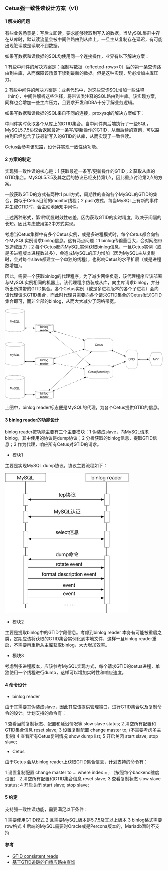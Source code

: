 ### Cetus强一致性读设计方案（v1）

#### 1 解决的问题

有些业务场景是：写后立即读，要求能够读取到写入的数据。当MySQL集群中存在从库时，默认读流量会被中间件路由到从库上，一旦主从复制存在延迟，有可能出现脏读或是读取不到数据。

如果写数据和读数据的SQL均使用同一个连接操作，业界有以下解决方案：

1 有些中间件的解决方案是：强制写数据（effected-rows>0）后的第一条查询路由到主库，从而保障该场景下读到最新的数据。但是这种实现，势必增加主库压力。

2 有些中间件的解决方案是：业务代码中，对这些查询SQL增加一些注释（hint），中间件解析这些注释，将带该类注释的SQL路由到主库。该实现方案，同样也会增加一些主库压力，且要求开发和DBA十分了解业务逻辑。

如果写数据和读数据的SQL来自不同的连接，proxysql的解决方案如下：

中间件实时获取各个从库上的GTID集合。当中间件向后端执行了一些SQL，MySQL5.7.5协议会返回最近一条写/更新操作的GTID，从而后续的查询，可以路由到已经包含了该最新写入的GTID的从库，从而实现了一致性读。

Cetus会参考该思路，设计并实现一致性读功能。

#### 2 方案的制定

实现强一致性读的核心是：1 获取最近一条写/更新操作的GTID；2 获取从库的GTID集合。MySQL5.7.5及其之后的协议已经支持第1点，因此重点讨论第2点的方案。

一般获取GTID的方式有两种:1 pull方式，周期性的查询各个MySQL的GTID的集合，类似于Cetus目前的monitor线程；2 push方式，每当MySQL上有新的事件并生成GTID时，会主动地通知中间件。

上述两种形式，第1种明显时效性较差，因为获取GTID的实时精度，取决于间隔的长短。因此考虑使用第2中方式实现。

考虑当Cetus集群中有多个Cetus实例，或是多进程模式时，每个Cetus都会向各个MySQL实例请求binlog信息。这有两点问题：1 binlog传输量巨大，会对网络带宽造成压力；2 每个Cetus都向MySQL实例获取binlog信息，一旦Cetus实例（或是多进程版本进程数过多），会造成MySQL的压力增加（因为MySQL主从复制时，会对每个slave都建立一个单独的线程），也影响Cetus的水平扩展（或是进程数增加）。

因此，需要一个获取binlog的代理程序，为了减少网络负载，该代理程序应该部署与MySQL实例相同的机器上。该代理程序伪装成从库，向主库请求binlog，并分析出所携带的GTID集合。各个Cetus实例（或是多进程版本的各个子进程）会向该代理请求GTID集合，而此时代理只需要向各个请求GTID集合的Cetus发送GTID集合即可，而非全部的binlog，从而大大减少了网络带宽。

![7.2.1](./images/7.2.1.png)

上图中，binlog reader标志便是MySQL的代理，为各个Cetus提供GTID的信息。

#### 3 binlog reader的功能设计

binlog reader按功能主要有三个主要模块：1 伪装成slave，向MySQL请求binlog，其中使用的协议是dump协议；2 分析获取的binlog信息，提取GTID信息；3 作为代理，响应所有Cetus对GTID的请求。

- 模块1 

主要是实现MySQL dump协议，协议主要流程如下：

![7.3.1](./images/7.3.1.png)

- 模块2

主要是提取binlog中的GTID字段信息。考虑到binlog reader 本身有可能被重启之类，定期应该将获取的GTID集合实例化到本地文件，这样一旦binlog reader重启，不需要再重新从主库获取binlog，大大增加效率。

- 模块3

考虑到多进程版本，应该参考MySQL实现方式，每个请求GTID的cetus进程，单独使用一个线程进行dump，这样可以增加实时性和响应速度。

#### 4 命令设计

- binlog reader

由于其需要其伪装成slave，因此其应该提供管理端口，进行GTID集合以及复制命令的设计。计划支持的命令有：

1 查看当前复制状态、配置和延迟情况等 slow slave status;
2 清空所有配置和GTID集合信息 reset slave;
3 设置复制配置 change master to; (不需要考虑多主复制)
4 查看所有Cetus复制情况 show dump list;
5 开启关闭 start slave; stop slave;

- Cetus

由于Cetus 会从binlog reader上获取GTID集合信息，计划支持的命令有：

1 设置复制配置 change master to ... where index = ; （按照每个backend维度设置）
2 清空所有配置和GTID集合信息 reset slave;
3 查看复制状态 slow slave status;
4 开启关闭 start slave; stop slave;

#### 5 约定

支持强一致性读功能，需要满足以下条件：

1 需要使用GTID模式
2 且需要MySQL版本是5.7.5及其以上版本
3 binlog格式需要row格式
4 后端的MySQL需要时Oracle或是Percona版本的，Mariadb暂时不支持

#### 参考

- [GTID consistent reads](http://www.proxysql.com/blog/proxysql-gtid-causal-reads)
- [基于GTID追踪的自适应路由查询](http://blog.51cto.com/l0vesql/2093871)

